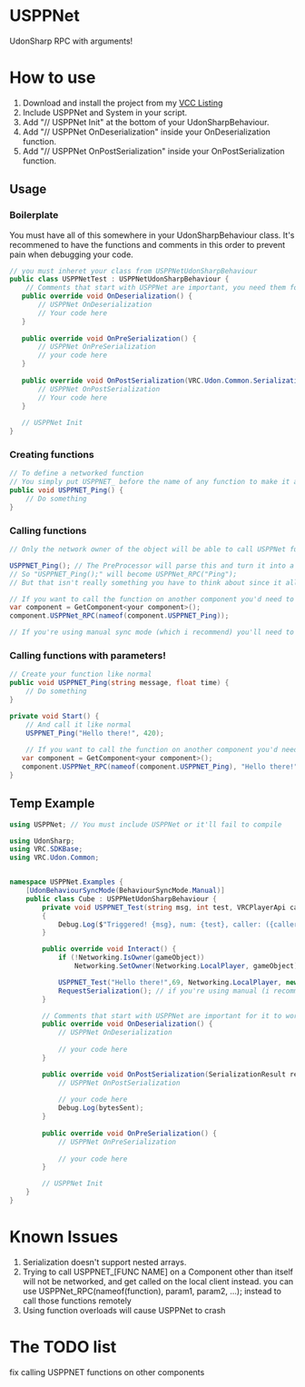 # USPPNet
 UdonSharp RPC with arguments!

# How to use
1. Download and install the project from my [VCC Listing](https://deltaneverused.github.io/VRChatPackages/)
2. Include USPPNet and System in your script.
3. Add "// USPPNet Init" at the bottom of your UdonSharpBehaviour.
4. Add "// USPPNet OnDeserialization" inside your OnDeserialization function.
5. Add "// USPPNet OnPostSerialization" inside your OnPostSerialization function.

## Usage
### Boilerplate 
You must have all of this somewhere in your UdonSharpBehaviour class.
It's recommened to have the functions and comments in this order to prevent pain when debugging your code.
```csharp
// you must inheret your class from USPPNetUdonSharpBehaviour
public class USPPNetTest : USPPNetUdonSharpBehaviour { 
    // Comments that start with USPPNet are important, you need them for USPPNet to work
   public override void OnDeserialization() {
       // USPPNet OnDeserialization
       // Your code here
   }
   
   public override void OnPreSerialization() {
       // USPPNet OnPreSerialization
       // your code here
   }
       
   public override void OnPostSerialization(VRC.Udon.Common.SerializationResult result) {
       // USPPNet OnPostSerialization
       // Your code here
   }
   
   // USPPNet Init
}


```
### Creating functions
```csharp
// To define a networked function
// You simply put USPPNET_ before the name of any function to make it a USPPNet function
public void USPPNET_Ping() {
    // Do something
}
```
### Calling functions
```csharp
// Only the network owner of the object will be able to call USPPNet functions

USPPNET_Ping(); // The PreProcessor will parse this and turn it into a USPPNet remote function call
// So "USPPNET_Ping();" will become USPPNet_RPC("Ping");
// But that isn't really something you have to think about since it all happens in the background

// If you want to call the function on another component you'd need to do this instead.
var component = GetComponent<your component>();
component.USPPNet_RPC(nameof(component.USPPNET_Ping));

// If you're using manual sync mode (which i recommend) you'll need to call RequestSerialization before the function call will sync
```
### Calling functions with parameters!
```csharp
// Create your function like normal
public void USPPNET_Ping(string message, float time) {
    // Do something
}

private void Start() {
    // And call it like normal
    USPPNET_Ping("Hello there!", 420);
    
    // If you want to call the function on another component you'd need to do this instead.
   var component = GetComponent<your component>();
   component.USPPNet_RPC(nameof(component.USPPNET_Ping), "Hello there!", 420);
}
```

## Temp Example
```csharp
using USPPNet; // You must include USPPNet or it'll fail to compile

using UdonSharp;
using VRC.SDKBase;
using VRC.Udon.Common;


namespace USPPNet.Examples {
    [UdonBehaviourSyncMode(BehaviourSyncMode.Manual)]
    public class Cube : USPPNetUdonSharpBehaviour {
        private void USPPNET_Test(string msg, int test, VRCPlayerApi caller, int[] testArray) // Demo method
        {
            Debug.Log($"Triggered! {msg}, num: {test}, caller: ({caller.displayName}, {caller.playerId}), DebugArray: {testArray[0]}, {testArray[1]}, {testArray[2]}");
        }

        public override void Interact() {
            if (!Networking.IsOwner(gameObject))
                Networking.SetOwner(Networking.LocalPlayer, gameObject);

            USPPNET_Test("Hello there!",69, Networking.LocalPlayer, new []{ 1, 2 ,3 }); // only the owner of the object can send RPC calls, this method gets called on everyone but the caller
            RequestSerialization(); // if you're using manual (i recommend you do) you need to call RequestSerialization to send the RPC
        }

        // Comments that start with USPPNet are important for it to work, don't remove these, or the PreProcessor won't be able to generate the code
        public override void OnDeserialization() {
            // USPPNet OnDeserialization
            
            // your code here
        }

        public override void OnPostSerialization(SerializationResult result) {
            // USPPNet OnPostSerialization
            
            // your code here
            Debug.Log(bytesSent);
        }
        
        public override void OnPreSerialization() {
            // USPPNet OnPreSerialization
            
            // your code here
        }

        // USPPNet Init
    }
}

```

# Known Issues
1. Serialization doesn't support nested arrays.
2. Trying to call USPPNET_[FUNC NAME] on a Component other than itself will not be networked, and get called on the local client instead. you can use USPPNet_RPC(nameof(function), param1, param2, ...); instead to call those functions remotely
3. Using function overloads will cause USPPNet to crash

# The TODO list
fix calling USPPNET functions on other components
